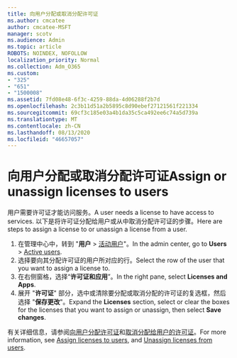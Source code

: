 ```yaml
---
title: 向用户分配或取消分配许可证
ms.author: cmcatee
author: cmcatee-MSFT
manager: scotv
ms.audience: Admin
ms.topic: article
ROBOTS: NOINDEX, NOFOLLOW
localization_priority: Normal
ms.collection: Adm_O365
ms.custom:
- "325"
- "651"
- "1500008"
ms.assetid: 7fd08e48-6f3c-4259-88da-4d06288f2b7d
ms.openlocfilehash: 2c3b11d51a2b5895c8d90ebef27121561f221334
ms.sourcegitcommit: 69cf3c185e03a4b1da35c5ca492ee6c74a5d739a
ms.translationtype: MT
ms.contentlocale: zh-CN
ms.lasthandoff: 08/13/2020
ms.locfileid: "46657057"
---
```

# <a name="assign-or-unassign-licenses-to-users"></a><span data-ttu-id="bec74-102">向用户分配或取消分配许可证</span><span class="sxs-lookup"><span data-stu-id="bec74-102">Assign or unassign licenses to users</span></span>

<span data-ttu-id="bec74-103">用户需要许可证才能访问服务。</span><span class="sxs-lookup"><span data-stu-id="bec74-103">A user needs a license to have access to services.</span></span> <span data-ttu-id="bec74-104">以下是将许可证分配给用户或从中取消分配许可证的步骤。</span><span class="sxs-lookup"><span data-stu-id="bec74-104">Here are steps to assign a license to or unassign a license from a user.</span></span>
  
1. <span data-ttu-id="bec74-105">在管理中心中，转到 "**用户** \> [活动用户](https://go.microsoft.com/fwlink/p/?linkid=834822)"。</span><span class="sxs-lookup"><span data-stu-id="bec74-105">In the admin center, go to **Users** \> [Active users](https://go.microsoft.com/fwlink/p/?linkid=834822).</span></span>
2. <span data-ttu-id="bec74-106">选择要向其分配许可证的用户所对应的行。</span><span class="sxs-lookup"><span data-stu-id="bec74-106">Select the row of the user that you want to assign a license to.</span></span>
3. <span data-ttu-id="bec74-107">在右侧窗格，选择“**许可证和应用**”。</span><span class="sxs-lookup"><span data-stu-id="bec74-107">In the right pane, select **Licenses and Apps**.</span></span>
4. <span data-ttu-id="bec74-108">展开 "**许可证**" 部分，选中或清除要分配或取消分配的许可证的复选框，然后选择 "**保存更改**"。</span><span class="sxs-lookup"><span data-stu-id="bec74-108">Expand the **Licenses** section, select or clear the boxes for the licenses that you want to assign or unassign, then select **Save changes**.</span></span>

<span data-ttu-id="bec74-109">有关详细信息，请参阅[向用户分配许可证](https://docs.microsoft.com/microsoft-365/admin/manage/assign-licenses-to-users)和[取消分配给用户的许可证](https://docs.microsoft.com/microsoft-365/admin/manage/remove-licenses-from-users)。</span><span class="sxs-lookup"><span data-stu-id="bec74-109">For more information, see [Assign licenses to users](https://docs.microsoft.com/microsoft-365/admin/manage/assign-licenses-to-users), and [Unassign licenses from users](https://docs.microsoft.com/microsoft-365/admin/manage/remove-licenses-from-users).</span></span>